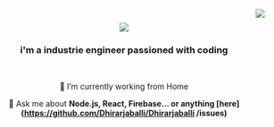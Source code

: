 <img align="right" src="https://visitor-badge.laobi.icu/badge?page_id=Dhirarjaballi
.Dhirarjaballi
" />

<h1 align="center">
    <img src="https://readme-typing-svg.herokuapp.com/?font=Righteous&size=35&center=true&vCenter=true&width=500&height=70&duration=4000&lines=Hi+There!+👋;+I'm+Dhirar+Jaballi!;" />
</h1>

<h3 align="center">i'm a industrie engineer passioned with coding </h3>

<br/>

<div align="center">
 
 🔭 I’m currently working from Home
 


💬 Ask me about **Node.js, React, Firebase... or anything [here](https://github.com/Dhirarjaballi/Dhirarjaballi
/issues)**



 </div>
 


</div>



<br/>
